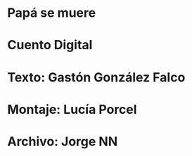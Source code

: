 # Papá se muere #

# Cuento Digital #

# Texto: Gastón González Falco

# Montaje: Lucía Porcel

# Archivo: Jorge NN
